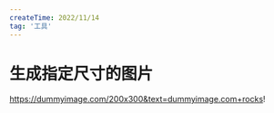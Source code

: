 ```yaml
---
createTime: 2022/11/14
tag: '工具'
---
```

# 生成指定尺寸的图片

<https://dummyimage.com/200x300&text=dummyimage.com+rocks>!
